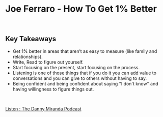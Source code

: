 # Joe Ferraro - How To Get 1% Better
<br>

## Key Takeaways <br>

* Get 1% better in areas that aren’t as easy to measure (like family and relationships).
* Write, Read to figure out yourself.
* Start focusing on the present, start focusing on the process.
* Listening is one of those things that if you do it you can add value to conversations and you can give to others without having to say.
* Being confident and being confident about saying "I don't know" and having willingness to figure things out.

<br>

[Listen : The Danny Miranda Podcast](https://dannymiranda.com/041-joe-ferraro/)

